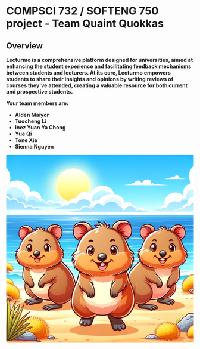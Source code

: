 # COMPSCI 732 / SOFTENG 750 project - Team Quaint Quokkas

## Overview
<b>Lecturmo<b> is a comprehensive platform designed for universities, aimed at enhancing the student experience and facilitating feedback mechanisms between students and lecturers. At its core, Lecturmo empowers students to share their insights and opinions by writing reviews of courses they've attended, creating a valuable resource for both current and prospective students.

Your team members are:

- Alden Maiyor
- Tuocheng Li
- Inez Yuan Ya Chong
- Yue Qi
- Tone Xie
- Sienna Nguyen

![](./group-image/Quaint%20Quokkas.webp)

